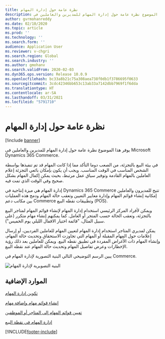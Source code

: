 ```yaml
---
title: نظرة عامة حول إدارة المهام
description: يوفر هذا الموضوع نظرة عامة حول إدارة المهام للمديرين والعاملين في Microsoft Dynamics 365 Commerce.
author: gvrmohanreddy
ms.date: 02/10/2020
ms.topic: article
ms.prod: ''
ms.technology: ''
ms.search.form: ''
audience: Application User
ms.reviewer: v-chgri
ms.search.region: Global
ms.search.industry: ''
ms.author: gmohanv
ms.search.validFrom: 2020-02-03
ms.dyn365.ops.version: Release 10.0.9
ms.openlocfilehash: bc33a8b21c75a308aea738f0db1f3786695f0633
ms.sourcegitcommit: 3cdc42346bb653c13ab33a7142dbb7969f1f6dda
ms.translationtype: HT
ms.contentlocale: ar-SA
ms.lasthandoff: 03/31/2021
ms.locfileid: "5791710"
---
```

# <a name="task-management-overview"></a>نظرة عامة حول إدارة المهام

[!include [banner](includes/banner.md)]

يوفر هذا الموضوع نظرة عامة حول إدارة المهام للمديرين والعاملين في Microsoft Dynamics 365 Commerce.

في بيئة البيع بالتجزئة، من الصعب دوما التأكد مما إذا كانت المهام قد تم تنفيذها بواسطة الشخص المناسب في الوقت المناسب. ويجب أن يكون بإمكان بائعي التجزئة إعلام العاملين بالمهام القادمة وتوفير سياق عمل مرتبط، بحيث يمكن إكمال المهام بشكل صحيح وفي الوقت الذي تمت فيه.

إدارة المهام هي ميزة إنتاجية في Dynamics 365 Commerce تتيح للمديرون والعاملين إمكانية إنشاء قوائم المهام وإدارة معايير التعيين وتعقب حالة المهام ودمج هذه العمليات بين مكاتب دعم Commerce وتطبيقات نقطه البيع (POS).

ويمكن لأفراد المركز الرئيسي استخدام إدارة المهام لإنشاء قوائم المهام لمتاجر البيع بالتجزئة، وتعقب الحالة حسب المتجر أو العامل. كما يمكنهم إنشاء مهام متكرر (على سبيل المثال، "قائمة اختيار الاقفال الليلي يوم الخميس").

يمكن لمديري المتاجر استخدام إدارة المهام لتعيين المهام للعاملين الفرديين، أو إرسال إعلامات حول المهام المقبلة أو المهام التي تجاوزت الاستحقاق وتحديث حالة المهام، وإنشاء المهام ذات الأغراض المفردة في تطبيق نقطه البيع. ويمكن للعاملين بعد ذلك رؤية الإخطارات وعرض تفاصيل المهام وتحديث حالة المهام عند نقطه البيع.

يبين الرسم التوضيحي التالي البنية التصورية لإدارة المهام في Commerce.

![البنية التصويرية لإدارة المهام](media/Tasks-management-conceptual-architecture.png)

## <a name="additional-resources"></a>الموارد الإضافية

[تكوين إدارة المهام](task-mgmt-configure.md)

[إنشاء قوائم مهام وإضافة مهام](task-mgmt-create-lists.md)

[تعيين قوائم المهام إلى المتاجر أو الموظفين](task-mgmt-assign-lists.md)

[إدارة المهام في نقطة البيع](task-mgmt-POS.md)


[!INCLUDE[footer-include](../includes/footer-banner.md)]
